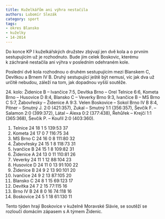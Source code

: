 ```yaml
---
title: Kuželkářům ani výhra nestačila
authors: Lubomír Slezák
category: sport
tags:
- okres Blansko
- kuželky
- 14-2014
---
```


Do konce KP I kuželkářských družstev zbývají jen dvě kola a o prvním sestupujícím už je rozhodnuto. Bude jím celek Boskovic, kterému k záchraně nestačila ani výhra v posledním odehraném kole.

Poslední dvě kola rozhodnou o druhém sestupujícím mezi Blanskem C, Devítkou a Brnem IV B. Druhý sestupující ještě být nemusí, víc jak dva už určitě nebudou, záleží na tom, jak dopadnou vyšší soutěže.

24\. kolo: Židenice B – Ivančice 7:5, Devítka Brno – Orel Telnice 6:6, Kometa Brno – Husovice D 8:4, Blansko C – Veverky Brno 9:3, Ivančice B – MS Brno C 5:7, Žabovřesky – Židenice A 9:3. Velen Boskovice – Sokol Brno IV B 8:4, Pitner – Smutný J. 2:0 (421:357), Zukal – Smutný 1:1 (356:357), Ševčík F. – Salamon 2:0 (399:372), Látal – Alexa 0:2 (377:438), Řehůřek – Krejčí 1:1 (365:368), Ševčík P. – Kouřil 2:0 (403:360).

1. Telnice 	24 18 1 5 	139:53 	37
2. Kometa 	24 17 0 7 	116:75 	34
3. MS Brno C 	24 16 0 8 	111:80 	32
4. Žabovřesky 	24 15 1 8 	118:73 	31
5. Ivančice B 	24 15 1 8 	109:82 	31
6. Židenice A 	24 13 0 11 	110:81 	26
7. Veverky 	24 11 1 12 	88:104 	23
8. Husovice D 	24 11 0 13 	91:100 	22
9. Židenice B 	24 9 2 13 	90:101 	20
10. Ivančice 	24 9 2 13 	87:105 	20
11. Blansko C 	24 8 1 15 	69:123 	17
12. Devítka 	24 7 2 15 	77:115 	16
13. Brno IV B 	24 8 0 16 	74:118 	16
14. Boskovice 	24 5 1 18 	61:130 	11

Tento týden hrají Boskovice v kuželně Moravské Slávie, se soutěží se rozloučí domácím zápasem s A týmem Židenic.